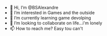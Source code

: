 - 👋 Hi, I’m @BSAlexandre
- 👀 I’m interested in Games and the outside
- 🌱 I’m currently learning game devolping
- 💞️ I’m looking to collaborate on life...i'm lonely
- 📫 How to reach me? Easy tou can't

<!---
BSAlexandre/BSAlexandre is a ✨ special ✨ repository because its `README.md` (this file) appears on your GitHub profile.
You can click the Preview link to take a look at your changes.
--->
